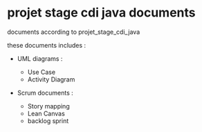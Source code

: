 # projet stage cdi java documents
documents according to projet_stage_cdi_java

these documents includes :

- UML diagrams :
  - Use Case
  - Activity Diagram
  
- Scrum documents :
  - Story mapping
  - Lean Canvas
  - backlog sprint
